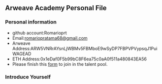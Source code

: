 ## Arweave Academy Personal File

### Personal information

- github account:Romarioprt
- Email:romariopratama68@gmail.com
- Arweave Address:ARW5VNRrAYsnLjWBMv5FBMboE9wSyDP7FBPVPVypsqJ1PuiWAGEAD
- ETH Address:0x1eDaf0F5b99bC8F6ea75c0aA0f511a480843EA56
- Please finish this [form](https://docs.google.com/forms/d/e/1FAIpQLSfWA5fIIcBgmRppm3jNz5vmf9Mai_QMVil-2pO4r7YKn_Zhtw/viewform?usp=sf_link) to join in the talent pool.

### Introduce Yourself
